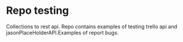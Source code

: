 # Repo testing
Collections to rest api. Repo contains examples of testing trello api and jasonPlaceHolderAPI.Examples of report bugs.
